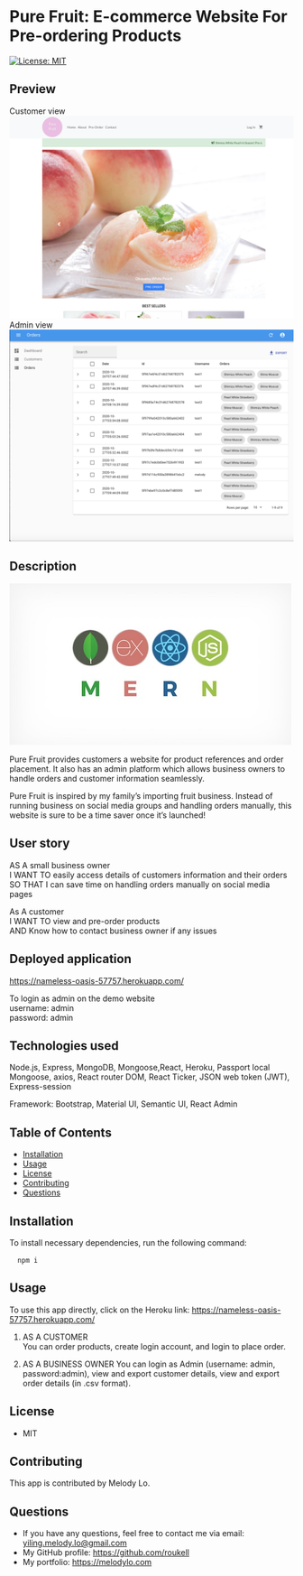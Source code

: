   # Pure Fruit: E-commerce Website For Pre-ordering Products

  [![License: MIT](https://img.shields.io/badge/License-MIT-yellow.svg)](https://opensource.org/licenses/MIT)

  ## Preview
  Customer view
  ![img](./image/preview.png)
  Admin view
  ![img](./image/preview1.png)

  ## Description
  ![img](./image/mern.jpeg)  
    
  Pure Fruit provides customers a website for product references and order placement. It also has an admin platform which allows business owners to handle orders and customer information seamlessly.  
  
  Pure Fruit is inspired by my family’s importing fruit business. Instead of running business on social media groups and handling orders manually, this website is sure to be a time saver once it’s launched! 

  ## User story  
  AS A small business owner  
  I WANT TO easily access details of customers information and their orders  
  SO THAT I can save time on handling orders manually on social media pages  

  As A customer   
  I WANT TO view and pre-order products  
  AND Know how to contact business owner if any issues  

  ## Deployed application
  https://nameless-oasis-57757.herokuapp.com/  

  To login as admin on the demo website  
  username: admin  
  password: admin

  ## Technologies used  
  Node.js, Express, MongoDB, Mongoose,React, Heroku, Passport local Mongoose, axios, React router DOM, React Ticker, JSON web token (JWT), Express-session  

  Framework: Bootstrap, Material UI, Semantic UI, React Admin


  ## Table of Contents
  * [Installation](#installation)
  * [Usage](#Usage)
  * [License](#License)
  * [Contributing](#Contributing)
  * [Questions](#Questions)

  ## Installation
  To install necessary dependencies, run the following command:

      npm i

  ## Usage
  To use this app directly, click on the Heroku link: https://nameless-oasis-57757.herokuapp.com/

  1. AS A CUSTOMER  
     You can order products, create login account, and login to place order.
    
  2. AS A BUSINESS OWNER
     You can login as Admin (username: admin, password:admin), view and export customer details, view and export order details (in .csv format).

  ## License
  * MIT

  ## Contributing
  This app is contributed by Melody Lo.


  ## Questions
  * If you have any questions, feel free to contact me via email: yiling.melody.lo@gmail.com
  * My GitHub profile: https://github.com/roukell
  * My portfolio: https://melodylo.com

  
  
